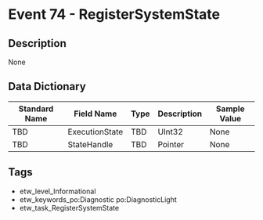 # Event 74 - RegisterSystemState

## Description
None

## Data Dictionary
|Standard Name|Field Name|Type|Description|Sample Value|
|---|---|---|---|---|
|TBD|ExecutionState|TBD|UInt32|None|None|
|TBD|StateHandle|TBD|Pointer|None|None|

## Tags
* etw_level_Informational
* etw_keywords_po:Diagnostic po:DiagnosticLight
* etw_task_RegisterSystemState